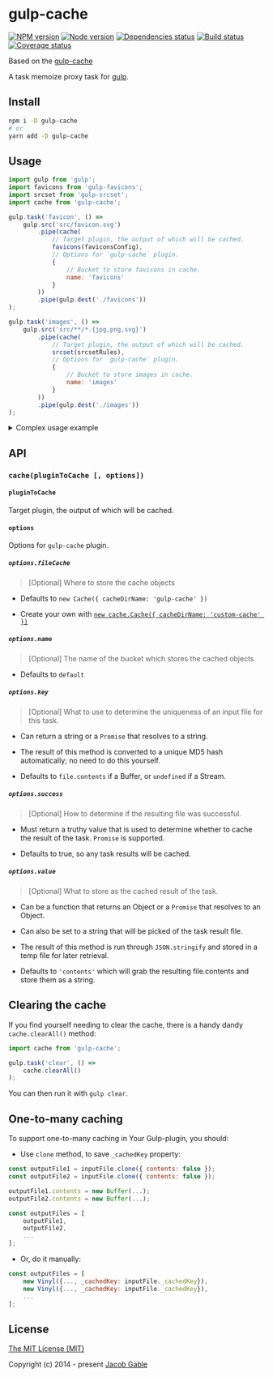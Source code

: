 # gulp-cache

[![NPM version][npm]][npm-url]
[![Node version][node]][node-url]
[![Dependencies status][deps]][deps-url]
[![Build status][build]][build-url]
[![Coverage status][coverage]][coverage-url]

[npm]: https://img.shields.io/npm/v/gulp-memoize.svg
[npm-url]: https://www.npmjs.com/package/gulp-memoize

[node]: https://img.shields.io/node/v/gulp-memoize.svg
[node-url]: https://nodejs.org

[deps]: https://img.shields.io/david/invisiburu/gulp-memoize.svg
[deps-url]: https://david-dm.org/invisiburu/gulp-memoize

[build]: https://travis-ci.org/invisiburu/gulp-memoize.svg?branch=master
[build-url]: https://travis-ci.org/invisiburu/gulp-memoize

[coverage]: https://img.shields.io/coveralls/invisiburu/gulp-memoize.svg
[coverage-url]: https://coveralls.io/r/invisiburu/gulp-memoize

Based on the [gulp-cache](https://github.com/jgable/gulp-cache)

A task memoize proxy task for [gulp](http://gulpjs.com/).

## Install

```bash
npm i -D gulp-cache
# or
yarn add -D gulp-cache
```

## Usage

```js
import gulp from 'gulp';
import favicons from 'gulp-favicons';
import srcset from 'gulp-srcset';
import cache from 'gulp-cache';

gulp.task('favicon', () =>
    gulp.src('src/favicon.svg')
        .pipe(cache(
            // Target plugin, the output of which will be cached.
            favicons(faviconsConfig),
            // Options for `gulp-cache` plugin.
            {
                // Bucket to store favicons in cache.
                name: 'favicons'
            }
        ))
        .pipe(gulp.dest('./favicons'))
);

gulp.task('images', () =>
    gulp.src('src/**/*.{jpg,png,svg}')
        .pipe(cache(
            // Target plugin, the output of which will be cached.
            srcset(srcsetRules),
            // Options for `gulp-cache` plugin.
            {
                // Bucket to store images in cache.
                name: 'images'
            }
        ))
        .pipe(gulp.dest('./images'))
);
```

<details>
    <summary>Complex usage example</summary>

```js
import fs from 'fs';
import gulp from 'gulp';
import jshint from 'gulp-jshint';
import cache from 'gulp-cache';

const jsHintVersion = '2.4.1';
const jshintOptions = fs.readFileSync('.jshintrc');

function makeHashKey(file) {
    // Key off the file contents, jshint version and options
    return `${file.contents.toString('utf8')}${jshintVersion}${jshintOptions}`;
}

gulp.task('lint', () =>
    gulp.src('src/**/*.js')
        .pipe(cache(
            // Target plugin, the output of which will be cached.
            jshint('.jshintrc'),
            // Options for `gulp-cache` plugin.
            {
                key: makeHashKey,
                // What on the result indicates it was successful
                success(jshintedFile) {
                    return jshintedFile.jshint.success;
                },
                // What to store as the result of the successful action
                value(jshintedFile) {
                    // Will be extended onto the file object on a cache hit next time task is ran
                    return {
                        jshint: jshintedFile.jshint
                    };
                }
            }
        ))
        .pipe(jshint.reporter('default'))
});
```

</details>

## API

### `cache(pluginToCache [, options])`

#### `pluginToCache`

Target plugin, the output of which will be cached.

#### `options`

Options for `gulp-cache` plugin.

##### `options.fileCache`

> [Optional] Where to store the cache objects

- Defaults to `new Cache({ cacheDirName: 'gulp-cache' })`

- Create your own with [`new cache.Cache({ cacheDirName: 'custom-cache' })`](https://github.com/jgable/cache-swap)

##### `options.name`

> [Optional] The name of the bucket which stores the cached objects

- Defaults to `default`

##### `options.key`

> [Optional] What to use to determine the uniqueness of an input file for this task.

- Can return a string or a `Promise` that resolves to a string.

- The result of this method is converted to a unique MD5 hash automatically; no need to do this yourself.

- Defaults to `file.contents` if a Buffer, or `undefined` if a Stream.

##### `options.success`

> [Optional] How to determine if the resulting file was successful.

- Must return a truthy value that is used to determine whether to cache the result of the task. `Promise` is supported.

- Defaults to true, so any task results will be cached.

##### `options.value`

> [Optional] What to store as the cached result of the task.

- Can be a function that returns an Object or a `Promise` that resolves to an Object.

- Can also be set to a string that will be picked of the task result file.

- The result of this method is run through `JSON.stringify` and stored in a temp file for later retrieval.

- Defaults to `'contents'` which will grab the resulting file.contents and store them as a string.

## Clearing the cache

If you find yourself needing to clear the cache, there is a handy dandy `cache.clearAll()` method:

```js
import cache from 'gulp-cache';

gulp.task('clear', () =>
    cache.clearAll()
);
```

You can then run it with `gulp clear`.

## One-to-many caching

To support one-to-many caching in Your Gulp-plugin, you should:

* Use `clone` method, to save `_cachedKey` property:
```js
const outputFile1 = inputFile.clone({ contents: false });
const outputFile2 = inputFile.clone({ contents: false });

outputFile1.contents = new Buffer(...);
outputFile2.contents = new Buffer(...);

const outputFiles = [
    outputFile1,
    outputFile2,
    ...
];
```
* Or, do it manually:
```js
const outputFiles = [
    new Vinyl({..., _cachedKey: inputFile._cachedKey}),
    new Vinyl({..., _cachedKey: inputFile._cachedKey}),
    ...
];
```

## License

[The MIT License (MIT)](./LICENSE)

Copyright (c) 2014 - present [Jacob Gable](http://jacobgable.com)
